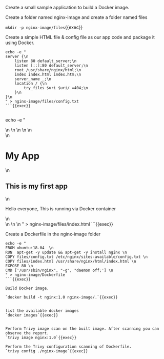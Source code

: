 Create a small sample application to build a Docker image.

Create a folder named nginx-image and create a folder named files

`mkdir -p nginx-image/files`{{exec}}

Create a simple HTML file & config file as our app code and package it using Docker.

```
echo -e "
server {\n
    listen 80 default_server;\n
    listen [::]:80 default_server;\n
    root /usr/share/nginx/html;\n
    index index.html index.htm;\n
    server_name _;\n
    location / {\n
        try_files $uri $uri/ =404;\n
    }\n
}\n
" > nginx-image/files/config.txt
```{{exec}}


```
echo -e "
<html>\n
  <head>\n
    <title>Dockerfile</title>\n
  </head>\n
  <body>\n
    <div class='container'>\n
      <h1>My App</h1>\n
      <h2>This is my first app</h2>\n
      <p>Hello everyone, This is running via Docker container</p>\n
    </div>\n
  </body>\n
</html>\n
" > nginx-image/files/index.html
```{{exec}}

Create a Dockerfile in the nginx-image folder

```
echo -e "
FROM ubuntu:18.04  \n
RUN  apt-get -y update && apt-get -y install nginx \n
COPY files/config.txt /etc/nginx/sites-available/config.txt \n
COPY files/index.html /usr/share/nginx/html/index.html \n
EXPOSE 80 \n
CMD ['/usr/sbin/nginx", "-g", "daemon off;'] \n
" > nginx-image/Dockerfile
```{{exec}}

Build Docker image.

`docker build -t nginx:1.0 nginx-image/.`{{exec}}


list the available docker images
`docker images`{{exec}}


Perform Trivy image scan on the built image. After scanning you can observe the report.
`trivy image nginx:1.0`{{exec}}

Perform the Trivy configuration scanning of Dockerfile. 
`trivy config ./nginx-image`{{exec}}
